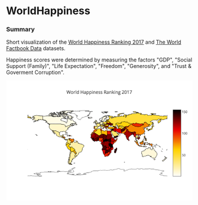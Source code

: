 # WorldHappiness

### Summary
Short visualization of the [World Happiness Ranking 2017](https://www.kaggle.com/unsdsn/world-happiness) and [The World Factbook Data](https://www.kaggle.com/fernandol/countries-of-the-world) datasets. 

Happiness scores were determined by measuring the factors "GDP", "Social Support (Family)", "Life Expectation", "Freedom", "Generosity", and "Trust & Goverment Corruption".

![World Happiness ranking 2017](WHplot.png)
